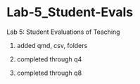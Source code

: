 # Lab-5_Student-Evals
Lab 5: Student Evaluations of Teaching

1. added qmd, csv, folders

2. completed through q4

3. completed through q8